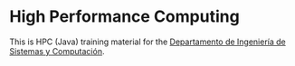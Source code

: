 # High Performance Computing

This is HPC (Java) training material for the [Departamento de Ingeniería de Sistemas y Computación](https://www.disc.ucn.cl/).
